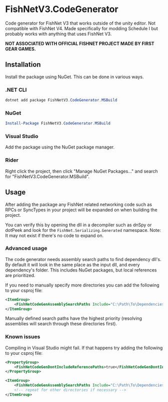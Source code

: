 # FishNetV3.CodeGenerator

Code generator for FishNet V3 that works outside of the unity editor. Not compatible with FishNet V4. Made specifically for modding Schedule I but probably works with anything that uses FishNet V3.

**NOT ASSOCIATED WITH OFFICIAL FISHNET PROJECT MADE BY FIRST GEAR GAMES.**

## Installation

Install the package using NuGet. This can be done in various ways.

### .NET CLI

```powershell
dotnet add package FishNetV3.CodeGenerator.MSBuild
```

### NuGet

```powershell
Install-Package FishNetV3.CodeGenerator.MSBuild
```

### Visual Studio

Add the package using the NuGet package manager.

### Rider

Right click the project, then click "Manage NuGet Packages..." and search for "FishNetV3.CodeGenerator.MSBuild".

## Usage

After adding the package any FishNet related networking code such as RPCs or SyncTypes in your project will be expanded on when building the project.

You can verify this by opening the dll in a decompiler such as dnSpy or dotPeek and look for the `FishNet.Serializing.Generated` namespace. Note: It may not exist if there's no code to expand on.

### Advanced usage

The code generator needs assembly search paths to find dependency dll's. By default it will look in the same place as the input dll, and every dependency's folder. This includes NuGet packages, but local references are prioritized.

If you need to manually specify more directories you can add the following to your csproj file:

```xml
<ItemGroup>
    <FishNetCodeGenAssemblySearchPaths Include="C:\Path\To\Dependencies" />
</ItemGroup>
```

Manually defined search paths have the highest priority (resolving assemblies will search through these directories first).

### Known issues

Compiling in Visual Studio might fail. If that happens try adding the following to your csproj file:

```xml
<PropertyGroup>
    <FishNetCodeGenDontIncludeReferencePaths>true</FishNetCodeGenDontIncludeReferencePaths>
</PropertyGroup>

<ItemGroup>
    <FishNetCodeGenAssemblySearchPaths Include="C:\Path\To\Dependencies" />
    <!-- repeat for other directories if necessary -->
</ItemGroup>
```
